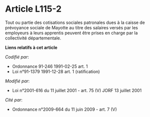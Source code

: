 # Article L115-2

Tout ou partie des cotisations sociales patronales dues à la caisse de prévoyance sociale de Mayotte au titre des salaires
versés par les employeurs à leurs apprentis peuvent être prises en charge par la collectivité départementale.

**Liens relatifs à cet article**

_Codifié par_:

  - Ordonnance 91-246 1991-02-25 art. 1
  - Loi n°91-1379 1991-12-28 art. 1 (ratification)

_Modifié par_:

  - Loi n°2001-616 du 11 juillet 2001 - art. 75 (V) JORF 13 juillet 2001

_Cité par_:

  - Ordonnance n°2009-664 du 11 juin 2009 - art. 7 (V)
